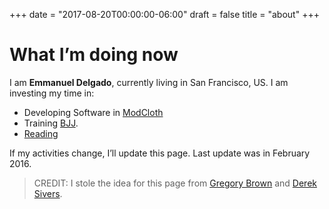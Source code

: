 +++
date = "2017-08-20T00:00:00-06:00"
draft = false
title = "about"
+++

# What I’m doing now
I am **Emmanuel Delgado**, currently living in San Francisco, US. I am
investing my time in:

- Developing Software in [ModCloth](http://www.modcloth.com/)
- Training [BJJ](http://ralphgracie.com).
- [Reading](https://www.goodreads.com/user/show/24112838-emmanuel-delgado)

If my activities change, I’ll update this page. Last update was in February 2016.

> CREDIT: I stole the idea for this page from [Gregory Brown](http://practicingdeveloper.com/now/) and  [Derek Sivers](https://sivers.org/nowff).
